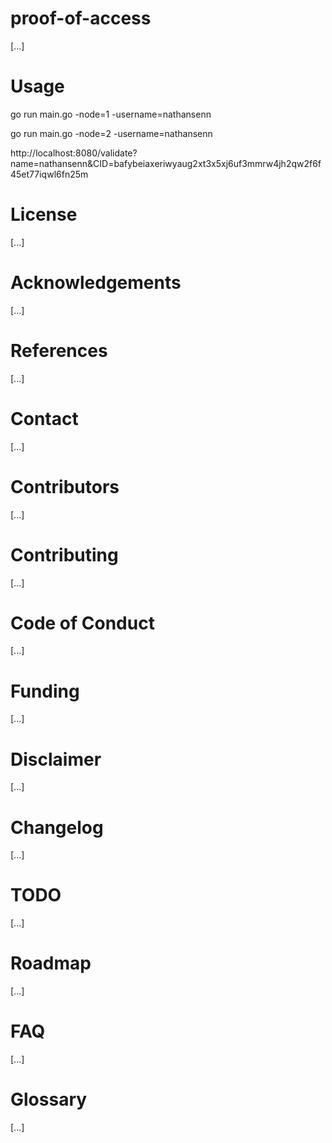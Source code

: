# proof-of-access
[...]

# Usage

go run main.go -node=1 -username=nathansenn

go run main.go -node=2 -username=nathansenn

http://localhost:8080/validate?name=nathansenn&CID=bafybeiaxeriwyaug2xt3x5xj6uf3mmrw4jh2qw2f6f45et77iqwl6fn25m

# License
[...]

# Acknowledgements
[...]

# References
[...]

# Contact
[...]

# Contributors
[...]

# Contributing
[...]

# Code of Conduct
[...]

# Funding
[...]

# Disclaimer
[...]

# Changelog
[...]

# TODO
[...]

# Roadmap
[...]

# FAQ
[...]

# Glossary
[...]


